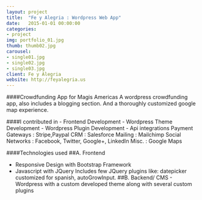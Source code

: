 ```yaml
---
layout: project
title:  "Fe y Alegria : Wordpress Web App"
date:   2015-01-01 00:00:00
categories:
- project
img: portfolio_01.jpg
thumb: thumb02.jpg
carousel:
- single01.jpg
- single02.jpg
- single03.jpg
client: Fe y Alegria
website: http://feyalegria.us
---
```

####Crowdfunding App for Magis Americas
A wordpress crowdfunding app, also includes a blogging section. And a thoroughly customized google map experience.

####I contributed in 
	- Frontend Development
	- Wordpress Theme Development
	- Wordpress Plugin Development
	- Api integrations
	   Payment Gateways : Stripe,Paypal
	   CRM : Salesforce
	   Mailing : Mailchimp
	   Social Networks : Facebook, Twitter, Google+, LinkedIn
	   Misc. : Google Maps

####Technologies used
##A. Frontend
   - Responsive Design with Bootstrap Framework
   - Javascript with JQuery
     Includes few JQuery plugins like: datepicker customized for spanish,
     autoGrowInput.
##B. Backend/ CMS
    - Wordpress with a custom developed theme along with several 
      custom plugins

